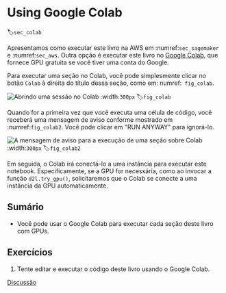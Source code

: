 # Using Google Colab
:label:`sec_colab`

Apresentamos como executar este livro na AWS em :numref:`sec_sagemaker` e :numref:`sec_aws`. Outra opção é executar este livro no [Google Colab](https://colab.research.google.com/), que fornece GPU gratuita se você tiver uma conta do Google.

Para executar uma seção no Colab, você pode simplesmente clicar no botão `Colab` à direita do título dessa seção, como em: numref:` fig_colab`.

![Abrindo uma sessão no Colab](../img/colab.png)
:width:`300px`
:label:`fig_colab`

Quando for a primeira vez que você executa uma célula de código, você receberá uma mensagem de aviso conforme mostrado em :numref:`fig_colab2`. Você pode clicar em "RUN ANYWAY" para ignorá-lo.

![A mensagem de aviso para a execução de uma seção sobre Colab](../img/colab-2.png)
:width:`300px`
:label:`fig_colab2`

Em seguida, o Colab irá conectá-lo a uma instância para executar este notebook. Especificamente, se a GPU for necessária, como ao invocar a função `d2l.try_gpu()`, solicitaremos que o Colab se conecte a uma instância da GPU automaticamente.


## Sumário

* Você pode usar o Google Colab para executar cada seção deste livro com GPUs.


## Exercícios

1. Tente editar e executar o código deste livro usando o Google Colab.


[Discussão](https://discuss.d2l.ai/t/424)
<!--stackedit_data:
eyJoaXN0b3J5IjpbLTIwODc5ODk5MDhdfQ==
-->